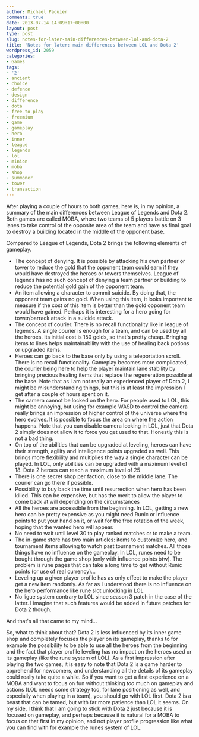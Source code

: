 ```yaml
---
author: Michael Paquier
comments: true
date: 2013-07-14 14:09:17+00:00
layout: post
type: post
slug: notes-for-later-main-differences-between-lol-and-dota-2
title: 'Notes for later: main differences between LOL and Dota 2'
wordpress_id: 2059
categories:
- Games
tags:
- '2'
- ancient
- choice
- defence
- design
- difference
- dota
- free-to-play
- freemium
- game
- gameplay
- hero
- inner
- league
- legends
- lol
- minion
- moba
- shop
- summoner
- tower
- transaction
---
```


After playing a couple of hours to both games, here is, in my opinion, a summary of the main differences between League of Legends and Dota 2. Both games are called MOBA, where two teams of 5 players battle on 3 lanes to take control of the opposite area of the team and have as final goal to destroy a building located in the middle of the opponent base.

Compared to League of Legends, Dota 2 brings the following elements of gameplay.

  * The concept of denying. It is possible by attacking his own partner or tower to reduce the gold that the opponent team could earn if they would have destroyed the heroes or towers themselves. League of legends has no such concept of denying a team partner or building to reduce the potential gold gain of the opponent team.
  * An item allowing a character to commit suicide. By doing that, the opponent team gains no gold. When using this item, it looks important to measure if the cost of this item is better than the gold opponent team would have gained. Perhaps it is interesting for a hero going for tower/barrack attack in a suicide attack.
  * The concept of courier. There is no recall functionality like in league of legends. A single courier is enough for a team, and can be used by all the heroes. Its initial cost is 150 golds, so that's pretty cheap. Bringing items to lines helps maintainability with the use of healing back potions or upgraded items.
  * Heroes can go back to the base only by using a teleportation scroll. There is no recall functionality. Gameplay becomes more complicated, the courier being here to help the player maintain lane stability by bringing precious healing items that replace the regeneration possible at the base. Note that as I am not really an experienced player of Dota 2, I might be misunderstanding things, but this is at least the impression I get after a couple of hours spent on it.
  * The camera cannot be locked on the hero. For people used to LOL, this might be annoying, but using for example WASD to control the camera really brings an impression of higher control of the universe where the hero evolves. It is possible to focus the area on where the action happens. Note that you can disable camera locking in LOL, just that Dota 2 simply does not allow it to force you get used to that. Honestly this is not a bad thing.
  * On top of the abilities that can be upgraded at leveling, heroes can have their strength, agility and intelligence points upgraded as well. This brings more flexibility and multiplies the way a single character can be played. In LOL, only abilities can be upgraded with a maximum level of 18. Dota 2 heroes can reach a maximum level of 25
  * There is one secret shop per faction, close to the middle lane. The courier can go there if possible.
  * Possibility to buy back the time until resurrection when hero has been killed. This can be expensive, but has the merit to allow the player to come back at will depending on the circumstances
  * All the heroes are accessible from the beginning. In LOL, getting a new hero can be pretty expensive as you might need Runic or influence points to put your hand on it, or wait for the free rotation of the week, hoping that the wanted hero will appear.
  * No need to wait until level 30 to play ranked matches or to make a team.
  * The in-game store has two main articles: items to customize hero, and tournament items allowing to watch past tournament matches. All those things have no influence on the gameplay. In LOL, runes need to be bought through the game shop (only with influence points btw). The problem is rune pages that can take a long time to get without Runic points (or use of real currency)...
  * Leveling up a given player profile has as only effect to make the player get a new item randomly. As far as I understood there is no influence on the hero performance like rune slot unlocking in LOL
  * No ligue system contrary to LOL since season 3 patch in the case of the latter. I imagine that such features would be added in future patches for Dota 2 though.

And that's all that came to my mind...

So, what to think about that? Dota 2 is less influenced by its inner game shop and completely focuses the player on its gameplay, thanks to for example the possibility to be able to use all the heroes from the beginning and the fact that player profile leveling has no impact on the heroes used or its gameplay (like the rune system of LOL).
As a first impression after playing the two games, it is easy to note that Dota 2 is a game harder to apprehend for newcomers, and understanding all the details of its gameplay could really take quite a while. So if you want to get a first experience on a MOBA and want to focus on fun without thinking *too* much on gameplay and actions (LOL needs some strategy too, for lane positioning as well, and especially when playing in a team), you should go with LOL first. Dota 2 is a beast that can be tamed, but with far more patience than LOL it seems. On my side, I think that I am going to stick with Dota 2 just because it is focused on gameplay, and perhaps because it is natural for a MOBA to focus on that first in my opinion, and not player profile progression like what you can find with for example the runes system of LOL.

